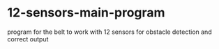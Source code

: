 # 12-sensors-main-program
program for the belt to work with 12 sensors for obstacle detection and correct output
